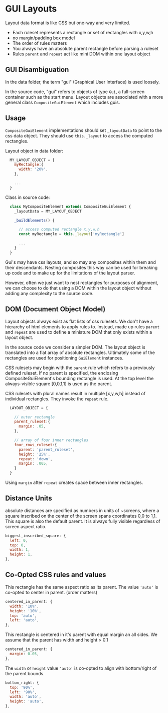 # GUI Layouts

Layout data format is like CSS but one-way and very limited.
  - Each ruleset represents a rectangle or set of rectangles with x,y,w,h 
  - no margin/padding box model
  - The order of rules matters
  - You always have an absolute parent rectangle before parsing a ruleset
  - Rules `parent` and `repeat` act like mini DOM within one layout object


## GUI Disambiguation 
In the data folder, the term "gui" (Graphical User Interface) is used loosely.

In the source code, "gui" refers to objects of type `Gui`, a full-screen container such as the start menu. Layout objects are associated with a more general class `CompositeGuiElement` which includes guis. 


## Usage

`CompositeGuiElement` implementations should set `_layoutData` to point to the css data object. They should use `this._layout` to access the computed rectangles.

Layout object in data folder:
```js
  MY_LAYOUT_OBJECT = {
    myRectangle:{
      width: '20%',
    },

    ...
  }
```

Class in source code:
```js
  class MyCompositeElement extends CompositeGuiElement {
    _layoutData = MY_LAYOUT_OBJECT

    _buildElements() {

      // access computed rectangle x,y,w,h
      const myRectangle = this._layout['myRectangle']

      ...
    }
  }
```


Gui's may have css layouts, and so may any composites within them and their descendants. Nesting composites this way can be used for breaking up code and to make up for the limitations of the layout parser. 

However, often we just want to nest rectangles for purposes of alignment, we can choose to do that using a DOM within the layout object without adding any complexity to the source code.


## DOM (Document Object Model)

  Layout objects always exist as flat lists of css rulesets. We don't have a hierarchy of html elements to apply rules to. Instead, made up rules `parent` and `repeat` are used to define a miniature DOM that only exists within a layout object.

  In the source code we consider a simpler DOM. The layout object is translated into a flat array of absolute rectangles. Ultimately some of the rectangles are used for positioning `GuiElement` instances.

  CSS rulesets may begin with the `parent` rule which refers to a previously defined ruleset. If no parent is specified, the enclosing CompositeGuiElement's bounding rectangle is used. At the top level the always-visible square [0,0,1,1] is used as the parent.

  CSS rulesets with plural names result in multiple [x,y,w,h] instead of individual rectangles. They invoke the `repeat` rule.

```js
  LAYOUT_OBJECT = {

    // outer rectangle
    parent_ruleset:{
      margin: .05,
    },

    // array of four inner rectangles
    four_rows_ruleset:{
      parent: 'parent_ruleset',
      height: '25%',
      repeat: 'down',
      margin: .005,
    }
  }
````

Using `margin` after `repeat` creates space between inner rectangles.

## Distance Units
  absolute distances are specified as numbers in units of ~screens, where a square inscribed on the center of the screen spans coordinates 0,0 to 1,1. This square is also the default parent. It is always fully visible regardless of screen aspect ratio.

```js
biggest_inscribed_square: {
  left: 0,
  top: 0,
  width: 1,
  height: 1,
},
```


## Co-Opted CSS rules and values
This rectangle has the same aspect ratio as its parent. The value `'auto'` is co-opted to center in parent. (order matters)
```js
centered_in_parent: {
  width: '10%',
  height: '10%',
  top: 'auto',
  left: 'auto',
},
```

This rectangle is centered in it's parent with equal margin an all sides. We assume that the parent has width and height > 0.1
```js
centered_in_parent: {
  margin: 0.05,
},
```

The `width` or `height` value `'auto'` is co-opted to align with bottom/right of the parent bounds.
```js
bottom_right: {
  top: '90%',
  left: '90%',
  width: 'auto', 
  height: 'auto',
},
```

